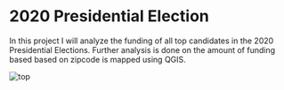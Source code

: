 # 2020 Presidential Election
In this project I will analyze the funding of all top candidates in the 2020 Presidential Elections. Further analysis is done on the amount of funding based based on zipcode is mapped using QGIS.


![top](https://user-images.githubusercontent.com/98330114/161576592-800d144b-df34-483d-ae2f-96e3dadf8887.png)
